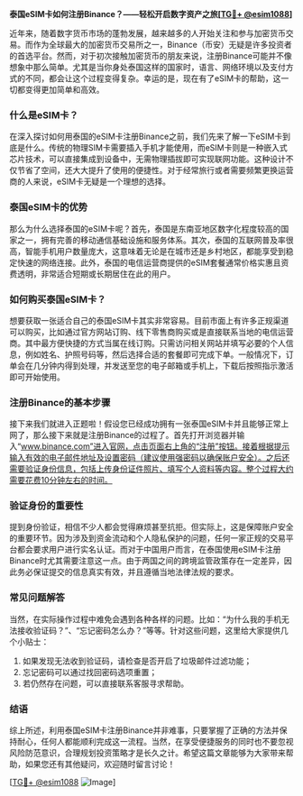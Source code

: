 **泰国eSIM卡如何注册Binance？——轻松开启数字资产之旅[[TG💪+ @esim1088](https://t.me/s/esim1088)]**

近年来，随着数字货币市场的蓬勃发展，越来越多的人开始关注和参与加密货币交易。而作为全球最大的加密货币交易所之一，Binance（币安）无疑是许多投资者的首选平台。然而，对于初次接触加密货币的朋友来说，注册Binance可能并不像想象中那么简单。尤其是当你身处泰国这样的国家时，语言、网络环境以及支付方式的不同，都会让这个过程变得复杂。幸运的是，现在有了eSIM卡的帮助，这一切都变得更加简单和高效。

### 什么是eSIM卡？

在深入探讨如何用泰国的eSIM卡注册Binance之前，我们先来了解一下eSIM卡到底是什么。传统的物理SIM卡需要插入手机才能使用，而eSIM卡则是一种嵌入式芯片技术，可以直接集成到设备中，无需物理插拔即可实现联网功能。这种设计不仅节省了空间，还大大提升了使用的便捷性。对于经常旅行或者需要频繁更换运营商的人来说，eSIM卡无疑是一个理想的选择。

### 泰国eSIM卡的优势

那么为什么选择泰国的eSIM卡呢？首先，泰国是东南亚地区数字化程度较高的国家之一，拥有完善的移动通信基础设施和服务体系。其次，泰国的互联网普及率很高，智能手机用户数量庞大，这意味着无论是在城市还是乡村地区，都能享受到稳定快速的网络连接。此外，泰国的电信运营商提供的eSIM套餐通常价格实惠且资费透明，非常适合短期或长期居住在此的用户。

### 如何购买泰国eSIM卡？

想要获取一张适合自己的泰国eSIM卡其实非常容易。目前市面上有许多正规渠道可以购买，比如通过官方网站订购、线下零售商购买或是直接联系当地的电信运营商。其中最方便快捷的方式当属在线订购。只需访问相关网站并填写必要的个人信息，例如姓名、护照号码等，然后选择合适的套餐即可完成下单。一般情况下，订单会在几分钟内得到处理，并发送至您的电子邮箱或手机上，下载后按照指示激活即可开始使用。

### 注册Binance的基本步骤

接下来我们就进入正题啦！假设您已经成功拥有一张泰国eSIM卡并且能够正常上网了，那么接下来就是注册Binance的过程了。首先打开浏览器并输入“www.binance.com”进入官网，点击页面右上角的“注册”按钮。接着根据提示输入有效的电子邮件地址及设置密码（建议使用强密码以确保账户安全）。之后还需要验证身份信息，包括上传身份证件照片、填写个人资料等内容。整个过程大约需要花费10分钟左右的时间。

### 验证身份的重要性

提到身份验证，相信不少人都会觉得麻烦甚至抗拒。但实际上，这是保障账户安全的重要环节。因为涉及到资金流动和个人隐私保护的问题，任何一家正规的交易平台都会要求用户进行实名认证。而对于中国用户而言，在泰国使用eSIM卡注册Binance时尤其需要注意这一点。由于两国之间的跨境监管政策存在一定差异，因此务必保证提交的信息真实有效，并且遵循当地法律法规的要求。

### 常见问题解答

当然，在实际操作过程中难免会遇到各种各样的问题。比如：“为什么我的手机无法接收验证码？”、“忘记密码怎么办？”等等。针对这些问题，这里给大家提供几个小贴士：

1. 如果发现无法收到验证码，请检查是否开启了垃圾邮件过滤功能；
2. 忘记密码可以通过找回密码选项重置；
3. 若仍然存在问题，可以直接联系客服寻求帮助。

### 结语

综上所述，利用泰国eSIM卡注册Binance并非难事，只要掌握了正确的方法并保持耐心，任何人都能顺利完成这一流程。当然，在享受便捷服务的同时也不要忽视风险防范意识，合理规划投资策略才是长久之计。希望这篇文章能够为大家带来帮助，如果您还有其他疑问，欢迎随时留言讨论！

[[TG💪+ @esim1088](https://t.me/s/esim1088) ![Image](https://i.postimg.cc/4NQfJmqS/Snipaste-2025-05-13-00-14-12.png)]